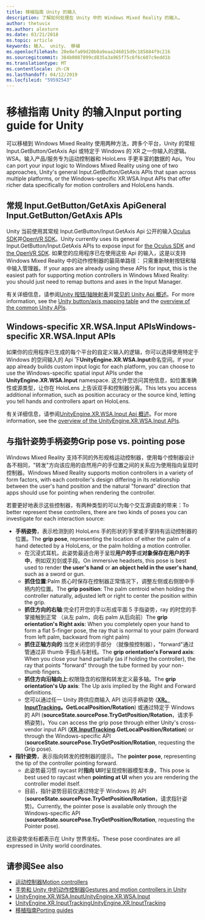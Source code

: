 ```yaml
---
title: 移植指南 Unity 的输入
description: 了解如何处理在 Unity 中的 Windows Mixed Reality 的输入。
author: thetuvix
ms.author: alexturn
ms.date: 03/21/2018
ms.topic: article
keywords: 输入、 unity、 移植
ms.openlocfilehash: 20e8efa09d20b0a9eaa246015d9c185884f9c216
ms.sourcegitcommit: 384b0087899cd835a3a965f75c6f6c607c9edd1b
ms.translationtype: MT
ms.contentlocale: zh-CN
ms.lasthandoff: 04/12/2019
ms.locfileid: "59592543"
---
```

# <a name="input-porting-guide-for-unity"></a><span data-ttu-id="5aa97-104">移植指南 Unity 的输入</span><span class="sxs-lookup"><span data-stu-id="5aa97-104">Input porting guide for Unity</span></span>

<span data-ttu-id="5aa97-105">可以移植到 Windows Mixed Reality 使用两种方法，跨多个平台，Unity 的常规 Input.GetButton/GetAxis Api 或特定于 Windows 的 XR 之一你输入的逻辑。WSA。输入产品/服务专为运动控制器和 HoloLens 手更丰富的数据的 Api。</span><span class="sxs-lookup"><span data-stu-id="5aa97-105">You can port your input logic to Windows Mixed Reality using one of two approaches, Unity's general Input.GetButton/GetAxis APIs that span across multiple platforms, or the Windows-specific XR.WSA.Input APIs that offer richer data specifically for motion controllers and HoloLens hands.</span></span>

## <a name="general-inputgetbuttongetaxis-apis"></a><span data-ttu-id="5aa97-106">常规 Input.GetButton/GetAxis Api</span><span class="sxs-lookup"><span data-stu-id="5aa97-106">General Input.GetButton/GetAxis APIs</span></span>

<span data-ttu-id="5aa97-107">Unity 当前使用其常规 Input.GetButton/Input.GetAxis Api 公开的输入[Oculus SDK](https://docs.unity3d.com/Manual/OculusControllers.html)并[OpenVR SDK](https://docs.unity3d.com/Manual/OpenVRControllers.html)。</span><span class="sxs-lookup"><span data-stu-id="5aa97-107">Unity currently uses its general Input.GetButton/Input.GetAxis APIs to expose input for [the Oculus SDK](https://docs.unity3d.com/Manual/OculusControllers.html) and [the OpenVR SDK](https://docs.unity3d.com/Manual/OpenVRControllers.html).</span></span> <span data-ttu-id="5aa97-108">如果您的应用程序已在使用这些 Api 的输入，这是以支持 Windows Mixed Reality 中的动作控制器的最简单路径： 只需重新映射按钮和轴中输入管理器。</span><span class="sxs-lookup"><span data-stu-id="5aa97-108">If your apps are already using these APIs for input, this is the easiest path for supporting motion controllers in Windows Mixed Reality: you should just need to remap buttons and axes in the Input Manager.</span></span>

<span data-ttu-id="5aa97-109">有关详细信息，请参阅[Unity 按钮/轴映射表](gestures-and-motion-controllers-in-unity.md#unity-buttonaxis-mapping-table)并[常见的 Unity Api 概述](gestures-and-motion-controllers-in-unity.md#common-unity-apis-inputgetbuttongetaxis)。</span><span class="sxs-lookup"><span data-stu-id="5aa97-109">For more information, see the [Unity button/axis mapping table](gestures-and-motion-controllers-in-unity.md#unity-buttonaxis-mapping-table) and the [overview of the common Unity APIs](gestures-and-motion-controllers-in-unity.md#common-unity-apis-inputgetbuttongetaxis).</span></span>

## <a name="windows-specific-xrwsainput-apis"></a><span data-ttu-id="5aa97-110">Windows-specific XR.WSA.Input APIs</span><span class="sxs-lookup"><span data-stu-id="5aa97-110">Windows-specific XR.WSA.Input APIs</span></span>

<span data-ttu-id="5aa97-111">如果你的应用程序已生成的每个平台的自定义输入的逻辑，你可以选择使用特定于 Windows 的空间输入的 Api 下**UnityEngine.XR.WSA.Input**命名空间。</span><span class="sxs-lookup"><span data-stu-id="5aa97-111">If your app already builds custom input logic for each platform, you can choose to use the Windows-specific spatial input APIs under the **UnityEngine.XR.WSA.Input** namespace.</span></span> <span data-ttu-id="5aa97-112">这允许您访问其他信息，如位置准确性或源类型，让你在 HoloLens 上告诉双手和控制器分离。</span><span class="sxs-lookup"><span data-stu-id="5aa97-112">This lets you access additional information, such as position accuracy or the source kind, letting you tell hands and controllers apart on HoloLens.</span></span>

<span data-ttu-id="5aa97-113">有关详细信息，请参阅[UnityEngine.XR.WSA.Input Api 概述](gestures-and-motion-controllers-in-unity.md#windows-specific-apis-xrwsainput)。</span><span class="sxs-lookup"><span data-stu-id="5aa97-113">For more information, see the [overview of the UnityEngine.XR.WSA.Input APIs](gestures-and-motion-controllers-in-unity.md#windows-specific-apis-xrwsainput).</span></span>

## <a name="grip-pose-vs-pointing-pose"></a><span data-ttu-id="5aa97-114">与指针姿势手柄姿势</span><span class="sxs-lookup"><span data-stu-id="5aa97-114">Grip pose vs. pointing pose</span></span>

<span data-ttu-id="5aa97-115">Windows Mixed Reality 支持不同的外形规格运动控制器，使用每个控制器设计各不相同，"转发"方向该应用的自然用户的手位置之间的关系应为使用指向呈现时控制器。</span><span class="sxs-lookup"><span data-stu-id="5aa97-115">Windows Mixed Reality supports motion controllers in a variety of form factors, with each controller's design differing in its relationship between the user's hand position and the natural "forward" direction that apps should use for pointing when rendering the controller.</span></span>

<span data-ttu-id="5aa97-116">若要更好地表示这些控制器，有两种类型的可以为每个交互源调查的带来：</span><span class="sxs-lookup"><span data-stu-id="5aa97-116">To better represent these controllers, there are two kinds of poses you can investigate for each interaction source:</span></span>

* <span data-ttu-id="5aa97-117">**手柄姿势**，表示检测到的 HoloLens 手的形状的手掌或手掌持有运动控制器的位置。</span><span class="sxs-lookup"><span data-stu-id="5aa97-117">The **grip pose**, representing the location of either the palm of a hand detected by a HoloLens, or the palm holding a motion controller.</span></span>
    * <span data-ttu-id="5aa97-118">在沉浸式耳机，此姿势最适合用于呈现**用户的手**或**对象保存在用户的手中**，例如双刃剑或手段。</span><span class="sxs-lookup"><span data-stu-id="5aa97-118">On immersive headsets, this pose is best used to render **the user's hand** or **an object held in the user's hand**, such as a sword or gun.</span></span>
    * <span data-ttu-id="5aa97-119">**抓住位置**:Palm 质心时保存在控制器正常情况下，调整左侧或右侧居中手柄内的位置。</span><span class="sxs-lookup"><span data-stu-id="5aa97-119">The **grip position**: The palm centroid when holding the controller naturally, adjusted left or right to center the position within the grip.</span></span>
    * <span data-ttu-id="5aa97-120">**抓住方向的右轴**:完全打开您的手以形成平面 5 手指姿势，ray 的时您的手掌接触到正常 （从左 palm，向右 palm 从后向前）</span><span class="sxs-lookup"><span data-stu-id="5aa97-120">The **grip orientation's Right axis**: When you completely open your hand to form a flat 5-finger pose, the ray that is normal to your palm (forward from left palm, backward from right palm)</span></span>
    * <span data-ttu-id="5aa97-121">**抓住正轴方向的**:当您关闭您的手部分 （就像按控制器），"forward"通过管通过非 thumb 手指点与射线。</span><span class="sxs-lookup"><span data-stu-id="5aa97-121">The **grip orientation's Forward axis**: When you close your hand partially (as if holding the controller), the ray that points "forward" through the tube formed by your non-thumb fingers.</span></span>
    * <span data-ttu-id="5aa97-122">**抓住方向沿轴向上**:权限隐含的权限和转发定义最多轴。</span><span class="sxs-lookup"><span data-stu-id="5aa97-122">The **grip orientation's Up axis**: The Up axis implied by the Right and Forward definitions.</span></span>
    * <span data-ttu-id="5aa97-123">您可以通过任一 Unity 跨供应商输入 API 访问手柄姿势 (**[XR。InputTracking](https://docs.unity3d.com/ScriptReference/XR.InputTracking.html)。GetLocalPosition/Rotation**) 或通过特定于 Windows 的 API (**sourceState.sourcePose.TryGetPosition/Rotation**，请求手柄姿势)。</span><span class="sxs-lookup"><span data-stu-id="5aa97-123">You can access the grip pose through either Unity's cross-vendor input API (**[XR.InputTracking](https://docs.unity3d.com/ScriptReference/XR.InputTracking.html).GetLocalPosition/Rotation**) or through the Windows-specific API (**sourceState.sourcePose.TryGetPosition/Rotation**, requesting the Grip pose).</span></span>
* <span data-ttu-id="5aa97-124">**指针姿势**，表示指向转发的控制器的提示。</span><span class="sxs-lookup"><span data-stu-id="5aa97-124">The **pointer pose**, representing the tip of the controller pointing forward.</span></span>
    * <span data-ttu-id="5aa97-125">此姿势最习惯 raycast 时**指向 UI**时呈现控制器模型本身。</span><span class="sxs-lookup"><span data-stu-id="5aa97-125">This pose is best used to raycast when **pointing at UI** when you are rendering the controller model itself.</span></span>
    * <span data-ttu-id="5aa97-126">目前，指针姿势目前仅通过特定于 Windows 的 API (**sourceState.sourcePose.TryGetPosition/Rotation**，请求指针姿势)。</span><span class="sxs-lookup"><span data-stu-id="5aa97-126">Currently, the pointer pose is available only through the Windows-specific API (**sourceState.sourcePose.TryGetPosition/Rotation**, requesting the Pointer pose).</span></span>

<span data-ttu-id="5aa97-127">这些姿势坐标都表示在 Unity 世界坐标。</span><span class="sxs-lookup"><span data-stu-id="5aa97-127">These pose coordinates are all expressed in Unity world coordinates.</span></span>

## <a name="see-also"></a><span data-ttu-id="5aa97-128">请参阅</span><span class="sxs-lookup"><span data-stu-id="5aa97-128">See also</span></span>
* [<span data-ttu-id="5aa97-129">运动控制器</span><span class="sxs-lookup"><span data-stu-id="5aa97-129">Motion controllers</span></span>](motion-controllers.md)
* [<span data-ttu-id="5aa97-130">手势和 Unity 中的动作控制器</span><span class="sxs-lookup"><span data-stu-id="5aa97-130">Gestures and motion controllers in Unity</span></span>](gestures-and-motion-controllers-in-unity.md)
* [<span data-ttu-id="5aa97-131">UnityEngine.XR.WSA.Input</span><span class="sxs-lookup"><span data-stu-id="5aa97-131">UnityEngine.XR.WSA.Input</span></span>](https://docs.unity3d.com/ScriptReference/XR.WSA.Input.InteractionManager.html)
* [<span data-ttu-id="5aa97-132">UnityEngine.XR.InputTracking</span><span class="sxs-lookup"><span data-stu-id="5aa97-132">UnityEngine.XR.InputTracking</span></span>](https://docs.unity3d.com/ScriptReference/XR.InputTracking.html)
* [<span data-ttu-id="5aa97-133">移植指南</span><span class="sxs-lookup"><span data-stu-id="5aa97-133">Porting guides</span></span>](porting-guides.md)
